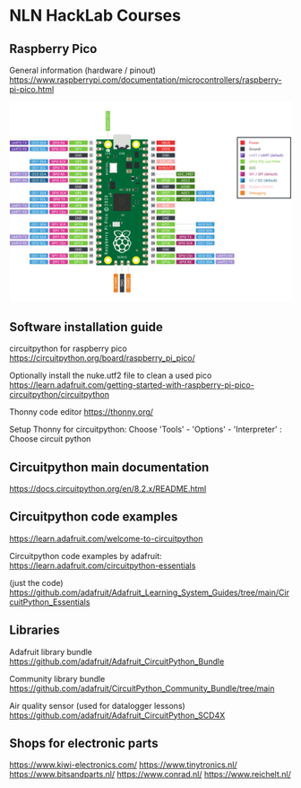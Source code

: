 # NLN HackLab Courses

## Raspberry Pico

General information (hardware / pinout)
https://www.raspberrypi.com/documentation/microcontrollers/raspberry-pi-pico.html

<img src="pico-pinout.svg">

## Software installation guide

circuitpython for raspberry pico
https://circuitpython.org/board/raspberry_pi_pico/

Optionally install the nuke.utf2 file to clean a used pico
https://learn.adafruit.com/getting-started-with-raspberry-pi-pico-circuitpython/circuitpython

Thonny code editor
https://thonny.org/

Setup Thonny for circuitpython: Choose 'Tools' - 'Options' - 'Interpreter' : Choose circuit python

## Circuitpython main documentation

https://docs.circuitpython.org/en/8.2.x/README.html

## Circuitpython code examples

https://learn.adafruit.com/welcome-to-circuitpython

Circuitpython code examples by adafruit:
https://learn.adafruit.com/circuitpython-essentials

(just the code)
https://github.com/adafruit/Adafruit_Learning_System_Guides/tree/main/CircuitPython_Essentials

## Libraries

Adafruit library bundle
https://github.com/adafruit/Adafruit_CircuitPython_Bundle

Community library bundle
https://github.com/adafruit/CircuitPython_Community_Bundle/tree/main

Air quality sensor (used for datalogger lessons)
https://github.com/adafruit/Adafruit_CircuitPython_SCD4X

## Shops for electronic parts

https://www.kiwi-electronics.com/
https://www.tinytronics.nl/
https://www.bitsandparts.nl/
https://www.conrad.nl/
https://www.reichelt.nl/
